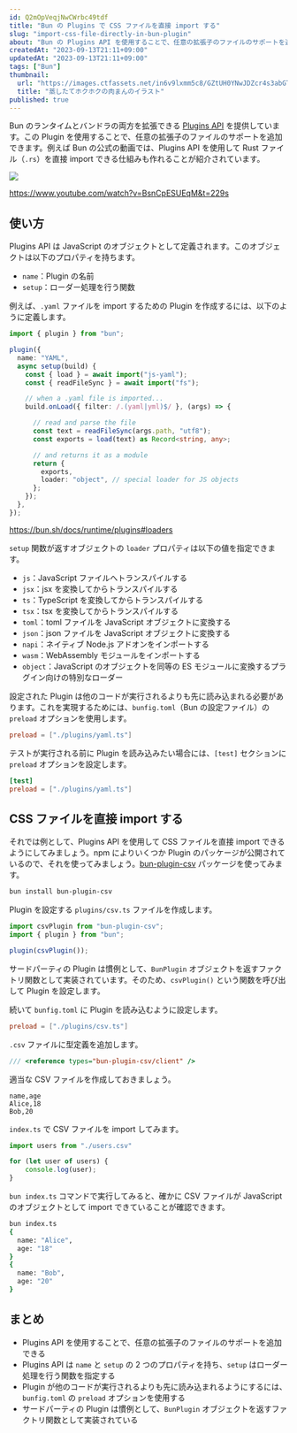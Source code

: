 ```yaml
---
id: Q2mOpVeqjNwCWrbc49tdf
title: "Bun の Plugins で CSS ファイルを直接 import する"
slug: "import-css-file-directly-in-bun-plugin"
about: "Bun の Plugins API を使用することで、任意の拡張子のファイルのサポートを追加できます。例えば Bun の公式の動画では、Plugins API を使用して Rust ファイル（.rs）を直接 import できる仕組みも作れることが紹介されています。"
createdAt: "2023-09-13T21:11+09:00"
updatedAt: "2023-09-13T21:11+09:00"
tags: ["Bun"]
thumbnail:
  url: "https://images.ctfassets.net/in6v9lxmm5c8/GZtUH0YNwJDZcr4s3abGT/a1998e60dbb178a36306821891c4db04/seiro_meat-bun_15091.png"
  title: "蒸したてホクホクの肉まんのイラスト"
published: true
---
```

Bun のランタイムとバンドラの両方を拡張できる [Plugins API](https://bun.sh/docs/runtime/plugins) を提供しています。この Plugin を使用することで、任意の拡張子のファイルのサポートを追加できます。例えば Bun の公式の動画では、Plugins API を使用して Rust ファイル（`.rs`）を直接 import できる仕組みも作れることが紹介されています。

![](https://images.ctfassets.net/in6v9lxmm5c8/7zIcBfwtRDDJ03FNA6DhCQ/37d3984571323181635ece7abaca0f84/image.png)

https://www.youtube.com/watch?v=BsnCpESUEqM&t=229s

## 使い方

Plugins API は JavaScript のオブジェクトとして定義されます。このオブジェクトは以下のプロパティを持ちます。

- `name`：Plugin の名前
- `setup`：ローダー処理を行う関数

例えば、`.yaml` ファイルを import するための Plugin を作成するには、以下のように定義します。

```ts:plugins/yaml.ts
import { plugin } from "bun";

plugin({
  name: "YAML",
  async setup(build) {
    const { load } = await import("js-yaml");
    const { readFileSync } = await import("fs");

    // when a .yaml file is imported...
    build.onLoad({ filter: /.(yaml|yml)$/ }, (args) => {

      // read and parse the file
      const text = readFileSync(args.path, "utf8");
      const exports = load(text) as Record<string, any>;

      // and returns it as a module
      return {
        exports,
        loader: "object", // special loader for JS objects
      };
    });
  },
});
```

https://bun.sh/docs/runtime/plugins#loaders

`setup` 関数が返すオブジェクトの `loader` プロパティは以下の値を指定できます。

- `js`：JavaScript ファイルへトランスパイルする
- `jsx`：jsx を変換してからトランスパイルする
- `ts`：TypeScript を変換してからトランスパイルする
- `tsx`：tsx を変換してからトランスパイルする
- `toml`：toml ファイルを JavaScript オブジェクトに変換する
- `json`：json ファイルを JavaScript オブジェクトに変換する
- `napi`：ネイティブ Node.js アドオンをインポートする
- `wasm`：WebAssembly モジュールをインポートする
- `object`：JavaScript のオブジェクトを同等の ES モジュールに変換するプラグイン向けの特別なローダー

設定された Plugin は他のコードが実行されるよりも先に読み込まれる必要があります。これを実現するためには、`bunfig.toml`（Bun の設定ファイル）の `preload` オプションを使用します。

```toml
preload = ["./plugins/yaml.ts"]
```

テストが実行される前に Plugin を読み込みたい場合には、`[test]` セクションに `preload` オプションを設定します。

```toml
[test]
preload = ["./plugins/yaml.ts"]
```

## CSS ファイルを直接 import する

それでは例として、Plugins API を使用して CSS ファイルを直接 import できるようにしてみましょう。npm によりいくつか Plugin のパッケージが公開されているので、それを使ってみましょう。[bun-plugin-csv](https://www.npmjs.com/package/bun-plugin-csv) パッケージを使ってみます。

```sh
bun install bun-plugin-csv
```

Plugin を設定する `plugins/csv.ts` ファイルを作成します。

```ts:plugins/csv.ts
import csvPlugin from "bun-plugin-csv";
import { plugin } from "bun";

plugin(csvPlugin());
```

サードパーティの Plugin は慣例として、`BunPlugin` オブジェクトを返すファクトリ関数として実装されています。そのため、`csvPlugin()` という関数を呼び出して Plugin を設定します。

続いて `bunfig.toml` に Plugin を読み込むように設定します。

```toml
preload = ["./plugins/csv.ts"]
```

`.csv` ファイルに型定義を追加します。

```ts:csv.d.ts
/// <reference types="bun-plugin-csv/client" />
```

適当な CSV ファイルを作成しておきましょう。

```csv:sample.csv
name,age
Alice,18
Bob,20
```

`index.ts` で CSV ファイルを import してみます。

```ts:index.ts
import users from "./users.csv"

for (let user of users) {
    console.log(user);
}
```

`bun index.ts` コマンドで実行してみると、確かに CSV ファイルが JavaScript のオブジェクトとして import できていることが確認できます。

```sh
bun index.ts
{
  name: "Alice",
  age: "18"
}
{
  name: "Bob",
  age: "20"
}
```

## まとめ

- Plugins API を使用することで、任意の拡張子のファイルのサポートを追加できる
- Plugins API は `name` と `setup` の 2 つのプロパティを持ち、`setup` はローダー処理を行う関数を指定する
- Plugin が他のコードが実行されるよりも先に読み込まれるようにするには、`bunfig.toml` の `preload` オプションを使用する
- サードパーティの Plugin は慣例として、`BunPlugin` オブジェクトを返すファクトリ関数として実装されている
